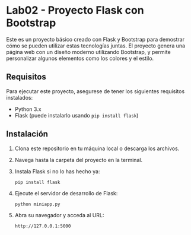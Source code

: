 # Lab02 - Proyecto Flask con Bootstrap

Este es un proyecto básico creado con Flask y Bootstrap para demostrar cómo se pueden utilizar estas tecnologías juntas. El proyecto genera una página web con un diseño moderno utilizando Bootstrap, y permite personalizar algunos elementos como los colores y el estilo.


## Requisitos

Para ejecutar este proyecto, asegurese de tener los siguientes requisitos instalados:

- Python 3.x
- Flask (puede instalarlo usando `pip install flask`)

## Instalación

1. Clona este repositorio en tu máquina local o descarga los archivos.

2. Navega hasta la carpeta del proyecto en la terminal.

3. Instala Flask si no lo has hecho ya:

   ```
   pip install flask

4. Ejecute el servidor de desarrollo de Flask:

    ```
    python miniapp.py

5. Abra su navegador y acceda al URL:

    ```
    http://127.0.0.1:5000
    
